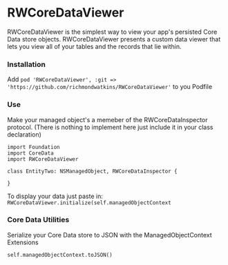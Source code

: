 # RWCoreDataViewer

RWCoreDataViewer is the simplest way to view your app's persisted Core Data store objects. RWCoreDataViewer presents a custom data viewer that lets you view all of your tables and the records that lie within.

### Installation
Add ``` pod 'RWCoreDataViewer', :git => 'https://github.com/richmondwatkins/RWCoreDataViewer' ``` to you Podfile

### Use
Make your managed object's a memeber of the RWCoreDataInspector protocol. (There is nothing to implement here just include it in your class declaration)

``` 
import Foundation
import CoreData
import RWCoreDataViewer

class EntityTwo: NSManagedObject, RWCoreDataInspector {

}
```

To display your data just paste in:
```RWCoreDataViewer.initialize(self.managedObjectContext``` 

### Core Data Utilities

Serialize your Core Data store to JSON with the ManagedObjectContext Extensions

```self.managedObjectContext.toJSON()```